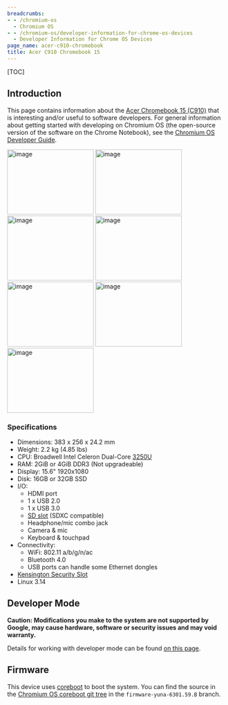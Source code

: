 ```yaml
---
breadcrumbs:
- - /chromium-os
  - Chromium OS
- - /chromium-os/developer-information-for-chrome-os-devices
  - Developer Information for Chrome OS Devices
page_name: acer-c910-chromebook
title: Acer C910 Chromebook 15
---
```


[TOC]

## Introduction

This page contains information about the [Acer Chromebook 15
(C910)](https://store.google.com/product/acer_chromebook_15) that is interesting
and/or useful to software developers. For general information about getting
started with developing on Chromium OS (the open-source version of the software
on the Chrome Notebook), see the [Chromium OS Developer
Guide](/chromium-os/developer-guide).

<img alt="image"
src="/chromium-os/developer-information-for-chrome-os-devices/acer-c910-chromebook/chromebook_0001s_0000_Acer-Chromebook-15-01-front.jpg"
height=150 width=200> <img alt="image"
src="/chromium-os/developer-information-for-chrome-os-devices/acer-c910-chromebook/chromebook_0001s_0001_Acer-Chromebook-15-02-left.jpg"
height=150 width=200> <img alt="image"
src="/chromium-os/developer-information-for-chrome-os-devices/acer-c910-chromebook/chromebook_0001s_0002_Acer-Chromebook-15-03-right.jpg"
height=150 width=200> <img alt="image"
src="/chromium-os/developer-information-for-chrome-os-devices/acer-c910-chromebook/chromebook_0001s_0003_Acer-Chromebook-15-04-side-left.jpg"
height=150 width=200> <img alt="image"
src="/chromium-os/developer-information-for-chrome-os-devices/acer-c910-chromebook/chromebook_0001s_0004_Acer-Chromebook-15-05-side-right.jpg"
height=150 width=200> <img alt="image"
src="/chromium-os/developer-information-for-chrome-os-devices/acer-c910-chromebook/chromebook_0001s_0005_Acer-Chromebook-15-06-group-black.jpg"
height=150 width=200> <img alt="image"
src="/chromium-os/developer-information-for-chrome-os-devices/acer-c910-chromebook/chromebook_0001s_0006_Acer-Chromebook-15-07-group-white.jpg"
height=150 width=200>

### Specifications

*   Dimensions: 383 x 256 x 24.2 mm
*   Weight: 2.2 kg (4.85 lbs)
*   CPU: Broadwell Intel Celeron Dual-Core
            [3250U](http://ark.intel.com/products/74744/Intel-Core-i3-3250-Processor-3M-Cache-3_50-GHz)
*   RAM: 2GiB or 4GiB DDR3 (Not upgradeable)
*   Display: 15.6" 1920x1080
*   Disk: 16GB or 32GB SSD
*   I/O:
    *   HDMI port
    *   1 x USB 2.0
    *   1 x USB 3.0
    *   [SD slot](http://en.wikipedia.org/wiki/Secure_Digital) (SDXC
                compatible)
    *   Headphone/mic combo jack
    *   Camera & mic
    *   Keyboard & touchpad
*   Connectivity:
    *   WiFi: 802.11 a/b/g/n/ac
    *   Bluetooth 4.0
    *   USB ports can handle some Ethernet dongles
*   [Kensington Security
            Slot](http://en.wikipedia.org/wiki/Kensington_Security_Slot)
*   Linux 3.14

## Developer Mode

**Caution: Modifications you make to the system are not supported by Google, may
cause hardware, software or security issues and may void warranty.**

Details for working with developer mode can be found [on this
page](/chromium-os/developer-information-for-chrome-os-devices/acer-c720-chromebook).

## Firmware

This device uses [coreboot](http://www.coreboot.org/) to boot the system. You
can find the source in the [Chromium OS coreboot git
tree](https://chromium.googlesource.com/chromiumos/third_party/coreboot/+/firmware-yuna-6301.59.B)
in the `firmware-yuna-6301.59.B` branch.
